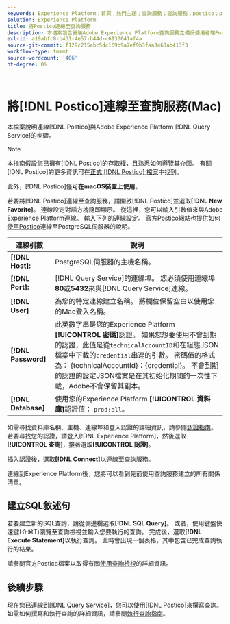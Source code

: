 ```yaml
---
keywords: Experience Platform；首頁；熱門主題；查詢服務；查詢服務；postico；postico；連線到查詢服務；
solution: Experience Platform
title: 將Postico連線至查詢服務
description: 本檔案包含安裝Adobe Experience Platform查詢服務之備份使用者端Postico的連結。
exl-id: a19abfc8-b431-4e57-b44d-c6130041af4a
source-git-commit: f129c215ebc5dc169b9a7ef9b3faa3463ab413f3
workflow-type: tm+mt
source-wordcount: '406'
ht-degree: 0%

---
```


# 將[!DNL Postico]連線至查詢服務(Mac)

本檔案說明連線[!DNL Postico]與Adobe Experience Platform [!DNL Query Service]的步驟。

>[!NOTE]
>
> 本指南假設您已擁有[!DNL Postico]的存取權，且熟悉如何導覽其介面。 有關[!DNL Postico]的更多資訊可在[正式 [!DNL Postico] 檔案](https://eggerapps.at/postico/docs)中找到。
> 
> 此外，[!DNL Postico]僅&#x200B;**可在macOS裝置上使用**。

若要將[!DNL Postico]連線至查詢服務，請開啟[!DNL Postico]並選取&#x200B;**[!DNL New Favorite]**。 連線設定對話方塊隨即顯示。 從這裡，您可以輸入引數值來與Adobe Experience Platform連線。 輸入下列的連線設定。 官方Postico網站也提供如何[使用Postico](https://eggerapps.at/postico/docs/v1.5.21/favorite-window.html)連線至PostgreSQL伺服器的說明。

| 連線引數 | 說明 |
|---|---|
| **[!DNL Host]:** | PostgreSQL伺服器的主機名稱。 |
| **[!DNL Port]:** | [!DNL Query Service]的連線埠。 您必須使用連線埠&#x200B;**80**&#x200B;或&#x200B;**5432**&#x200B;來與[!DNL Query Service]連線。 |
| **[!DNL User]** | 為您的特定連線建立名稱。 將欄位保留空白以使用您的Mac登入名稱。 |
| **[!DNL Password]** | 此英數字串是您的Experience Platform **[!UICONTROL 密碼]**&#x200B;認證。 如果您想要使用不會到期的認證，此值是從`technicalAccountID`和在組態JSON檔案中下載的`credential`串連的引數。 密碼值的格式為： {technicalAccountId}：{credential}。 不會到期的認證的設定JSON檔案是在其初始化期間的一次性下載，Adobe不會保留其副本。 |
| **[!DNL Database]** | 使用您的Experience Platform **[!UICONTROL 資料庫]**&#x200B;認證值： `prod:all`。 |

如需尋找資料庫名稱、主機、連線埠和登入認證的詳細資訊，請參閱[認證指南](../ui/credentials.md)。 若要尋找您的認證，請登入[!DNL Experience Platform]，然後選取&#x200B;**[!UICONTROL 查詢]**，接著選取&#x200B;**[!UICONTROL 認證]**。

插入認證後，選取&#x200B;**[!DNL Connect]**&#x200B;以連線至查詢服務。

連線到Experience Platform後，您將可以看到先前使用查詢服務建立的所有關係清單。

## 建立SQL敘述句

若要建立新的SQL查詢，請從側邊欄選取&#x200B;**[!DNL SQL Query]**。 或者，使用鍵盤快速鍵(⇧⌘T)瀏覽至查詢檢視並輸入您要執行的查詢。 完成後，選取&#x200B;**[!DNL Execute Statement]**&#x200B;以執行查詢。 此時會出現一個表格，其中包含已完成查詢執行的結果。

請參閱官方Postico檔案以取得有關[使用查詢檢視](https://eggerapps.at/postico/docs/v1.3.1/sql-query-view.html)的詳細資訊。

## 後續步驟

現在您已連線到[!DNL Query Service]，您可以使用[!DNL Postico]來撰寫查詢。 如需如何撰寫和執行查詢的詳細資訊，請參閱[執行查詢指南](../best-practices/writing-queries.md)。
